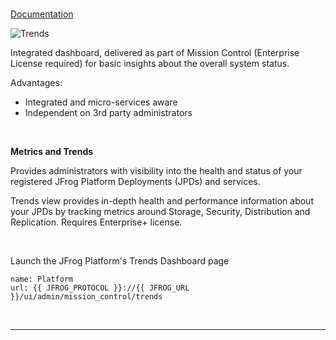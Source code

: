 
<br/>

<!-- #### 2. JFrog Insights  -->

[Documentation](https://www.jfrog.com/confluence/display/JFROG/Dashboard)  

<img src="https://www.jfrog.com/confluence/download/attachments/89295566/image2021-4-5_11-28-50.png?version=1&modificationDate=1617647331000&api=v2" alt="Trends" style="background-color:transparent;border:none;" />

<br/>

Integrated dashboard, delivered as part of Mission Control (Enterprise License required) for basic insights about the overall system status.

Advantages:  
  - Integrated and micro-services aware
  - Independent on 3rd party administrators

<br/>

**Metrics and Trends** 

  Provides administrators with visibility into the health and status of your registered JFrog Platform Deployments (JPDs) and services. 

  Trends view provides in-depth health and performance information about your JPDs by tracking metrics around Storage, Security, Distribution and Replication. Requires Enterprise+ license.

<br/>

Launch the JFrog Platform's Trends Dashboard page
```dashboard:open-url
name: Platform
url: {{ JFROG_PROTOCOL }}://{{ JFROG_URL }}/ui/admin/mission_control/trends
```

<br/>

---